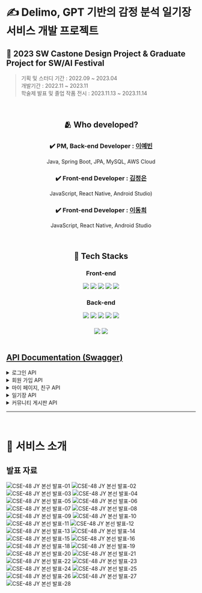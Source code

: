 
# ✍️ Delimo, GPT 기반의 감정 분석 일기장 서비스 개발 프로젝트

## 🏫  2023 SW Castone Design Project & Graduate Project for SW/AI Festival  
> 기획 및 스터디 기간 : 2022.09 ~ 2023.04 <br>
> 개발기간 : 2022.11 ~ 2023.11 <br>
> 학술제 발표 및 졸업 작품 전시 : 2023.11.13 ~ 2023.11.14 <br>

<br>


<div align="center">
  
## 🫂 Who developed?

  
### ✔️ PM, Back-end Developer : [이예빈](https://github.com/yebinleee) 
Java, Spring Boot, JPA, MySQL, AWS Cloud 
### ✔️ Front-end Developer : [김정은](https://github.com/huruna) 
JavaScript, React Native, Android Studio)  
### ✔️ Front-end Developer : [이동희](https://github.com/Haru-arp) 
JavaScript, React Native, Android Studio <br>

</div>

<br>

<div align="center">
  
## 🧰 Tech Stacks 
### Front-end
<img src="https://img.shields.io/badge/html5-E34F26?style=for-the-badge&logo=html5&logoColor=white">
<img src="https://img.shields.io/badge/css-1572B6?style=for-the-badge&logo=css3&logoColor=white">
<img src="https://img.shields.io/badge/javascript-F7DF1E?style=for-the-badge&logo=javascript&logoColor=black">
<img src="https://img.shields.io/badge/React Native-73C3D5?style=for-the-badge&logo=Node.js&logoColor=white">
<img src="https://img.shields.io/badge/Firebase-FFCA28?style=for-the-badge&logo=Node.js&logoColor=white">

### Back-end 
<img src="https://img.shields.io/badge/java-007396?style=for-the-badge&logo=java&logoColor=white">
<img src="https://img.shields.io/badge/springboot-6DB33F?style=for-the-badge&logo=springboot&logoColor=white">
<img src="https://img.shields.io/badge/gradle-02303A?style=for-the-badge&logo=gradle&logoColor=white">
<img src="https://img.shields.io/badge/mysql-4479A1?style=for-the-badge&logo=mysql&logoColor=white">
<img src="https://img.shields.io/badge/amazonaws-232F3E?style=for-the-badge&logo=amazonaws&logoColor=white">

### 
<img src="https://img.shields.io/badge/github-181717?style=for-the-badge&logo=github&logoColor=white">
<img src="https://img.shields.io/badge/git-F05032?style=for-the-badge&logo=git&logoColor=white">

</div>

<br>




</div> 

## [API Documentation (Swagger)](http://delimo-server.ap-northeast-2.elasticbeanstalk.com/swagger-ui/index.html)
<details>
  <summary>로그인 API</summary>

# 1. 사용자가 email과 password를 입력하여 로그인합니다.

- 입력 데이터: email, password
- email 또는 password가 하나라도 일치하지 않으면 로그인 실패입니다.
- 사용자가 입력한 email을 바탕으로 회원DB에서 일치하는 회원을 찾고, `BcryptPasswordEncoder().matches()` 를 이용해 인코딩된 pw와 동일한지 여부 확인

### URL / Method

```jsx
POST /users/login
```

### Request Headers

- Authorization : Bearer Token
- Content-Type : application/json; charset=utf-8

### Request Body

| 항목 | 타입 | 설명 | 값(예시) | 필수 |
| --- | --- | --- | --- | --- |
| email | string (varchar) | 사용자 email | lyb2325@gmail.com | O |
| password | string (varchar) | 사용자 비밀번호 | 12345678*** | O |

```json
{
    "email":"lyb2325@gmail.com",
    "password":"12345678***"
}
```

### Response

- `200 OK`  : 로그인 성공

```json
{
  "code": 200,
  "message": "인증 성공",
  "data": {
    "token": "eyJhbGciOiJIUzI1NiJ9.eyJzdWIiOiJ0ZXN0dEBnbWFpbC5jb20iLCJwYXNzd29yZCI6InBhc3N3b3JkIiwiZXhwIjoxNjg1OTA2ODM0fQ.IWnrlUFJY2BM45a1tEWDfBRM5SoFShWypH6wOjBuFok"
  }
}
```
- `401 Unauthorized`  : 로그인 실패
```json
{
  "code": 401,
  "message": "인증 실패",
  "data": null
}
```

</details>

<details>
    <summary> 회원 가입 API </summary>

# 1. 사용자가  회원 가입합니다. ✅

- 입력 데이터: email, password, nickname
- 프론트에서는 다음의 과정을 진행합니다.
    - confirm password
    - 영문 8자리 이상, 특수 문자 입력 등 프론트에서 처리
- 이후 완료되면, 사용자에게 한 줄 소개 추가적으로 입력 받음

### URL / Method

```jsx
POST /users/new
```

### Request Body

```json
{
  "email":"lyb2325@gmail.com",
  "nickname":"예빈",
  "password":"12345678***"
}
```

### Response

- `200 OK` / `201 Created`
    - POST 전송 성공적으로 완료될 시 JWT 토큰 발행
        - payload : email, nickname, password
    - JWT 토큰 앞자리 7자리로 사용자 고유 토큰 ID 값을 발행합니다.

    ```json
    {
        "code": 400,
        "message": "이미 사용 중인 이메일입니다.",
        "data": null
    }
    ```

    ```json
    {
        "code": 200,
        "message": "회원 가입 성공",
        "data": {
            "token": "eyJhbGciOiJIUzI1NiJ9.eyJzdWIiOiIxMjMzZGQiLCJleHAiOjE2ODI5NTIzNjB9.gpxmzejXcChpbqq02BACqbEd_99qOFSXkFxV6qQfOZE"
        }
    }
    ```

# 2. 회원 가입 후 한 줄 소개 수정 ✅

### URL / Method

```jsx
PATCH /users/updateResolution
```

### Request Headers

- **Authorization : Bearer Token**
- Content-Type : application/json; charset=utf-8

### RequestBody

```json
{
    "resolution":"화이팅팅"
}
```

### ResponseBody

```json
{
    "code": 401,
    "message": "회원 인증 실패",
    "data": null
}
```

```json
{
    "code": 200,
    "message": "다짐이 수정되었습니다.",
    "data": {
        "resolution": "화이팅팅"
    }
}
```

</details>


<details>
    <summary> 마이 페이지, 친구 API </summary>

# 1. 마이 페이지에서 나의 정보를 확인합니다. ✅

### URL / Method

```jsx
GET /users/myPage
```

### Request Headers

- **Authorization : Bearer Token**
- Content-Type : application/json; charset=utf-8

### Response Body

- 오늘의 구절(phrase)은 매일 바뀌므로, 오늘의 date에 해당하는 phrase를 응답으로 받습니다.
- 내 정보들: email, code, resolution, friendList, requestedList 
- 내 고유 code는 친구 추가 시 필요한 정보입니다.

```json
{
  "code": 200,
  "message": "회원의 정보를 성공적으로 불러왔습니다.",
  "data": {
    "id": 1,
    "email": "1234@gmail.com",
    "token": "eyJhbGciOiJIUzI1NiJ9.eyJzdWIiOiIxMjM0IiwiZXhwIjoxNjgyODY0ODQ0fQ.gjhdUxtf81pvp8EZfR9YO94_ZXkgQswQCPdJcVcXEIk",
    "code": "eeea16ab",
    "resolution": null,
    "friendList": [],
    "requestedList": [
      2
    ],
    "requesterList": []
  }
}
```

```json
{
  "code": 200,
  "message": "회원의 정보를 성공적으로 불러왔습니다.",
  "data": {
    "id": 1,
    "email": "1234@gmail.com",
    "token": "eyJhbGciOiJIUzI1NiJ9.eyJzdWIiOiIxMjM0IiwiZXhwIjoxNjgyODY0ODQ0fQ.gjhdUxtf81pvp8EZfR9YO94_ZXkgQswQCPdJcVcXEIk",
    "code": "eeea16ab",
    "resolution": null,
    "friendList": [],
    "requestedList": [],
    "requesterList": []
  }
}
```

```json
{
    "code": 401,
    "message": "회원 인증 실패",
    "data": null
}
```

# 2. code로 친구를 검색합니다.

- 친구 코드로 친구를 검색합니다. (path variable)

### URL / Method
- React Native에서 Get 메서드에 대해 Request Body 확인하지 않으므로 Post로 변경
- 친구 코드는 노출되어도 큰 문제 없는 정보라 판단되어 PathVariable로 변경

```jsx
POST /friend/findByCode/{code}
```

### Path Variable
```jsx
POST /friend/findByCode/1234567
```

### Response Body

```json
{
    "code": 200,
    "message": "친구 검색 성공",
    "data": {
        "friendId": 1
    }
}
```

```json
{
    "code": 404,
    "message": "회원을 찾을 수 없습니다.",
    "data": null
}
```

# 3. 친구 신청을 보냅니다. ✅

- 친구 신청을 보냅니다.

### URL / Method

```jsx
POST /friend/request
```

### Request Headers

- **Authorization : Bearer Token**
- Content-Type : application/json; charset=utf-8

### Request Body

```json
{
    "friendId":1
}
```

### Response Body

- 친구 신청이 완료되면 myPage에서 requesterIdList 에 친구 id가 추가됩니다. 상대방 친구 mypage에는 requestedId에 id가 추가됩니다.

```json
{
    "code": 201,
    "message": "친구 신청을 성공적으로 보냈습니다.",
    "data": null
}
```

- 자기 자신을 검색하거나, 친구 신청이 이미 완료됐거나, 친구 검색에 실패한 경우 400 code를 반환합니다.

```json
{
    "code": 400,
    "message": "자기 자신에게 친구 신청을 보낼 수 없습니다.",
    "data": null
}
```

```json
{
    "code": 400,
    "message": "친구 신청이 이미 완료됐습니다.",
    "data": null
}
```

```json
{
    "code": 400,
    "message": "친구 검색에 실패했습니다.",
    "data": null
}
```

# 4. 친구 신청을 승인합니다. ✅

### URL / Method

```jsx
POST /friend/acceptRequest
```

### Request Headers

- **Authorization : Bearer Token**
- Content-Type : application/json; charset=utf-8

### Request Body
```json
{
    "friendId":1
}
```

### Response Body

- 친구 신청을 승인하면 requesterIdList, requestedIdList에서 삭제가 되고, friendList에 추가됩니다.
- 자기 자신을 검색하거나, 친구 신청이 이미 완료됐거나, 친구 검색에 실패한 경우 400 code를 반환합니다.

```json
{
    "code": 201,
    "message": "친구 신청 승인 완료",
    "data": null
}
```

# 5. 친구 신청을 거절합니다. ✅

### URL / Method

```jsx
POST /friend/rejectRequest
```

### Request Headers

- **Authorization : Bearer Token**
- Content-Type : application/json; charset=utf-8

### Request Body
```json
{
    "friendId":1
}
```

### Response Body

- 친구 신청 거절을 완료하면, friendRequest 객체가 삭제됩니다.


```json
{
    "code": 201,
    "message": "친구 신청 거절 완료",
    "data": null
}
```

# 6. 친구 목록을 조회합니다. ✅

### URL / Method

```jsx
GET /friend/list
```

### Request Headers

- **Authorization : Bearer Token**
- Content-Type : application/json; charset=utf-8

### 

### Response Body

- 친구의 id, 닉네임, 한줄 소개를 표시합니다.

```json
{
    "code": 200,
    "message": "친구 목록 가져오기 성공",
    "data": [
        {
            "friendId": 1,
            "nickname": "ybrin",
            "resolution": null
        },
        {
            "friendId": 1,
            "nickname": "ybrin",
            "resolution": null
        }
    ]
}
```

```json
{
    "code": 401,
    "message": "회원 인증 실패",
    "data": null
}
```

# 7. 받은 친구 신청 목록을 조회합니다. ✅

### URL / Method

```jsx
GET /friend/requested
```

### Request Headers

- **Authorization : Bearer Token**
- Content-Type : application/json; charset=utf-8

### Response Body

- 받은 친구 신청 각각에 대해, 친구 id, 닉네임, resolution이 표시됩니다.

```json
{
    "code": 201,
    "message": "친구 신청 목록을 성공적으로 가져왔습니다.",
    "data": [
        {
            "friendId": 1,
            "nickname": "ybrin",
            "resolution": null
        }
    ]
}
```

```json
{
    "code": 401,
    "message": "회원 인증 실패",
    "data": null
}
```
</details>

<details>
  <summary>일기장 API</summary>

# 1. 사용자는 오늘 작성한 일기를 조회합니다. ✅

- 오늘 작성한 일기를 조회합니다.
- 오늘의 날짜와 작성한 일기의 날짜를 비교하여 작성한 일기가 있는지 확인합니다.

### URL / Method

```jsx
GET /diary/today
```

### Request Headers

- Authorization : Bearer Token
- Content-Type : application/json; charset=utf-8

### Response

- `200 OK` / `201 Created`
  - POST 전송 성공
- `401 Unauthorized`
  - 로그인이 필요한 경우 (JWT 토큰 만료 시)

### Response Body

- `200 OK`
  - 일기를 아직 작성하지 않은 경우

    ```json
    {
        "code": 200,
        "message": "오늘 작성된 일기가 없습니다.",
        "data": null
    }
    ```

- 일기 작성한 경우
  - `diaryId` : 해당 일기 pk값
  - `sentimentId` : 해당 sentiment 테이블 pk값
  - `privacy` : 공개 설정 코드
  - `sentiment` : 감정 코드
  - `visitied` : 방문 조회수 (1일 경우 감정 변경 모달창 구현)

    ```json
    {
        "code": 200,
        "message": "오늘의 일기를 성공적으로 가져왔습니다",
        "data": {
            "diaryId": 2,
            "sentimentId": 2,
            "content": "im happy",
            "privacy": 2,
            "sentiment": 1,
            "visited": 1
        }
    }
    ```

- `401 Unauthorized`  : 회원 인증 실패한 경우

    ```json
    {
        "code": 401,
        "message": "회원 인증 실패",
        "data": null
    }
    ```


# 2. 사용자는 오늘의 일기를 작성 또는 수정합니다. ✅

- 사용자가 오늘의 일기를 새로 작성하거나, 이미 작성된 일기를 수정합니다.

### URL / Method

```jsx
POST /diary/today
```

### Request Headers

- Authorization : Bearer Token
- Content-Type : application/json; charset=utf-8

### Request Body

- privacy 설정하지 않는 경우 자동적으로 0
- setting: 0(비공개, default), 1(친구공개), 2(전체공개)

    ```json
    {
        "content":"즐거웠던 하루였다"
    }
    ```

    ```json
    {
        "content":"즐거워던 하루였다",
        "privacy":1
    }
    ```


### Response 

- `201 Created`
  - POST 전송 성공

    ```json
    {
        "code": 201,
        "message": "새로운 일기가 등록되었습니다.",
        "data": {
            "diaryId": null,
            "sentimentId": null,
            "content": "오늘 스쿼트를 100개 한 하루...힘들지만 매우 뿌듯하다.",
            "privacy": 0,
            "sentiment": 7,
            "visited": 0
        }
    }
    ```

  - 일기 수정

    ```json
    {
        "code": 201,
        "message": "새로운 일기가 등록되었습니다.",
        "data": {
            "diaryId": null,
            "sentimentId": null,
            "content": "오늘 스쿼트를 100개 한 하루...힘들지만 매우 뿌듯하다.",
            "privacy": 0,
            "sentiment": 7,
            "visited": 2
        }
    }
    ```

- `400 Bad Request`
  - content 내용이 없는 경우

    ```json
    {
        "code": 400,
        "message": "일기 내용이 없습니다.",
        "data": null
    }
    ```


# 3. 사용자는 대표 감정을 변경할 수 있습니다. ✅

- 7가지 감정 중, 자연어 처리 모델을 통해 분석된 일기에 대한 대표 감정을 바꿀 수 있습니다.
- 감정 변경 모달 창은 처음 감정을 도출될 때에만 뜨게 됩니다. (`visitied=1` 인 경우)

### URL / Method

```jsx
PATCH /diary/updateSentiment
```

### Request Headers

- Authorization : Bearer Token
- Content-Type : application/json; charset=utf-8

### Request Body

- 바꿀 일기 테이블의 pk id, one-to-one 관계를 맺고 있는 sentiment 테이블의 pk id와 대표 감정의 code를 전달합니다.

```json
{
    "diaryId":1,
    "sentimentId":1,
    "newSentiment":7
}
```

### Response

- `200 OK`
  - PATCH 전송 성공

    ```json
    {
        "code": 200,
        "message": "감정이 성공적으로 변경되었습니다.",
        "data": {
            "diaryId": 1,
            "sentimentId": 1,
            "updatedSentiment": 7
        }
    }
    ```

# 4. 사용자는 자신이 작성한 전체 일기 목록 조회합니다.

- 사용자는 그동안 작성한 전체 일기들을 조회합니다.

### URL / Method

```jsx
GET /diary/list
```

### Request Headers

- Authorization : Bearer Token
- Content-Type : application/json; charset=utf-8

### R**esponse**

- `200 OK` / `201 Created`
  - POST 전송 성공
- `401 Unauthorized`
  - 로그인이 필요한 경우 (JWT 토큰 만료 시)

### Response Body

- `200 OK`

    ```json
    {
        "code": 200,
        "message": "내 일기 목록을 성공적으로 가져왔습니다.",
        "data": [
            {
                "diaryId": 2,
                "sentimentId": 2,
                "content": "드디 주말이다 휴",
                "privacy": 0,
                "sentiment": 0,
                "visited": 2,
                "createdDate": "2023-11-11T01:53:05.970923"
            }
        ]
    }
    ```
  
</details>

<details>
  <summary>커뮤니티 게시판 API</summary>

# 1. 커뮤니티 게시판을 봅니다. (오늘의 일기)

- 사용자는 다른 사용자들의 전체 공개된 일기 게시물들을 볼 수 있습니다.

### URL / Method

```jsx
GET /community/diaries
```

### Request Headers

- Authorization : Bearer Token
- Content-Type : application/json; charset=utf-8

### Response Body

- privacy 설정 값이 전체 공개 (setting값:2) 인 게시물들의 리스트를 보여줍니다.
- comment 리스트도 함께 나옴

### Response Body

- privacy 설정 값이 전체 공개 (setting값:2) 인 게시물들의 리스트를 보여줍니다.
- comment 리스트도 함께 나옴

```json
{
    "code": 200,
    "message": "일기 목록을 커뮤니티에 성공적으로 가져왔습니다.",
    "data": [
        {
            "diaryId": 1,
            "memberId": 1,
            "code": "d3601200",
            "nickname": "yebin",
            "content": "졸업까지 얼마 안남아서 너무 슬퍼퍼",
            "createdDate": "2023-11-09T12:29:45.599339",
            "comments": [
                {
                    "memberId": null,
                    "nickname": "익명",
                    "content": "나는 얼른 졸업하고 싶어~",
                    "createdDate": "2023-11-09T12:47:39.244858"
                },
                {
                    "memberId": 1,
                    "nickname": "yebin",
                    "content": "나도 이제 대학 생활이 끝난 다니 슬퍼~",
                    "createdDate": "2023-11-09T13:00:32.353228"
                },
                {
                    "memberId": 1,
                    "nickname": "yebin",
                    "content": "나도 슬퍼",
                    "createdDate": "2023-11-10T21:37:38.18776"
                }
            ]
        }
    ]
}
```

### R**esponse**

- `200 OK` / `201 Created`
  - GET성공
- `401 Unauthorized`
  - 로그인이 필요한 경우 (JWT 토큰 만료 시)


# 2. 사용자는 게시글에 댓글을 달 수 있습니다.

- 사용자는 관심이 가는 게시글에 댓글을 달아 반응을 할 수 있습니다.

### URL / Method

```jsx
POST /community/diaries/{diary_id}/comment
```

### Request Headers

- Authorization : Bearer Token
- Content-Type : application/json; charset=utf-8\

### Request Body

- content : 댓글 내용

```json
{
    "content":"나도 이제 대학 생활이 끝난 다니 슬퍼~"
}
```

### **Response**

- `200 OK` / `201 Created`
  - POST 전송 성공
- `401 Unauthorized`
  - 로그인이 필요한 경우 (JWT 토큰 만료 시)
- `404 Not Found`
  - 원본 게시글이 비공개로 전환되었거나, 삭제되는 등 어떠한 이유로 원본 게시글을 더 이상 볼 수 없는 경우
- `400 Bad Request`
  - 서버 오류로 댓글을 다는데 실패한 경우

</details>


---

<br>


# 🤙 서비스 소개
## 발표 자료 

![CSE-48 JY 본선 발표-01](https://github.com/Delimo-Dev/Delimo-server/assets/71310074/88742b99-fada-40b7-b196-fecc821d8b3b)
![CSE-48 JY 본선 발표-02](https://github.com/Delimo-Dev/Delimo-server/assets/71310074/93727191-3feb-42fc-b9c1-e322bdf4c80e)
![CSE-48 JY 본선 발표-03](https://github.com/Delimo-Dev/Delimo-server/assets/71310074/d70e47b0-4052-4ad8-a07e-66f4d2000c56)
![CSE-48 JY 본선 발표-04](https://github.com/Delimo-Dev/Delimo-server/assets/71310074/8eafb77c-b6a4-4b4a-9240-40c50c6bb5fc)
![CSE-48 JY 본선 발표-05](https://github.com/Delimo-Dev/Delimo-server/assets/71310074/3762f4e4-49bc-4269-9fb8-2deb1d2b15f4)
![CSE-48 JY 본선 발표-06](https://github.com/Delimo-Dev/Delimo-server/assets/71310074/7d5cdac8-f819-49b4-9f81-07551b312aeb)
![CSE-48 JY 본선 발표-07](https://github.com/Delimo-Dev/Delimo-server/assets/71310074/63f8bf01-1882-4abe-857a-e2dc511daa82)
![CSE-48 JY 본선 발표-08](https://github.com/Delimo-Dev/Delimo-server/assets/71310074/1372bd9c-f8e1-4265-861c-b2c2050812b6)
![CSE-48 JY 본선 발표-09](https://github.com/Delimo-Dev/Delimo-server/assets/71310074/834695c3-346e-4a38-ac46-3c98ea6697f7)
![CSE-48 JY 본선 발표-10](https://github.com/Delimo-Dev/Delimo-server/assets/71310074/87210263-81d6-4d9d-99a1-d65d69eb30ce)
![CSE-48 JY 본선 발표-11](https://github.com/Delimo-Dev/Delimo-server/assets/71310074/fe294f04-7bdd-4fe5-bc14-6e9da6b14e3d)
![CSE-48 JY 본선 발표-12](https://github.com/Delimo-Dev/Delimo-server/assets/71310074/6104682e-7cf7-4848-9555-0f3e17fa89b7)
![CSE-48 JY 본선 발표-13](https://github.com/Delimo-Dev/Delimo-server/assets/71310074/424ee261-e370-45b4-a6c3-dc04f1076ae9)
![CSE-48 JY 본선 발표-14](https://github.com/Delimo-Dev/Delimo-server/assets/71310074/5625a209-b86d-49d0-9791-054fb48669d1)
![CSE-48 JY 본선 발표-15](https://github.com/Delimo-Dev/Delimo-server/assets/71310074/f5c750f2-78be-4655-b510-a1296743d2fb)
![CSE-48 JY 본선 발표-16](https://github.com/Delimo-Dev/Delimo-server/assets/71310074/75cf9f31-9889-4c40-a9ad-a613f74211f1)
![CSE-48 JY 본선 발표-18](https://github.com/Delimo-Dev/Delimo-server/assets/71310074/7e0497b0-b22f-4ce7-9831-0ffb18bee94e)
![CSE-48 JY 본선 발표-19](https://github.com/Delimo-Dev/Delimo-server/assets/71310074/c00ca26b-6281-44e1-8f4f-b5e191e506aa)
![CSE-48 JY 본선 발표-20](https://github.com/Delimo-Dev/Delimo-server/assets/71310074/207d8686-4ddb-4557-8cac-55cd485fb8b6)
![CSE-48 JY 본선 발표-21](https://github.com/Delimo-Dev/Delimo-server/assets/71310074/5ea50b17-116b-4562-b8cb-0673e5708903)
![CSE-48 JY 본선 발표-22](https://github.com/Delimo-Dev/Delimo-server/assets/71310074/0619b8c7-df8c-4896-ab9c-a9a1010794ac)
![CSE-48 JY 본선 발표-23](https://github.com/Delimo-Dev/Delimo-server/assets/71310074/420a8107-117f-4311-ba3b-a042dc317a9e)
![CSE-48 JY 본선 발표-24](https://github.com/Delimo-Dev/Delimo-server/assets/71310074/1a0ea280-10dd-4bb2-b87a-91a48356915f)
![CSE-48 JY 본선 발표-25](https://github.com/Delimo-Dev/Delimo-server/assets/71310074/b0413cc1-6ae3-4d4a-ae53-b770e3a26c8c)
![CSE-48 JY 본선 발표-26](https://github.com/Delimo-Dev/Delimo-server/assets/71310074/7768300b-7a8a-45db-83cb-e67d5f3cc0e0)
![CSE-48 JY 본선 발표-27](https://github.com/Delimo-Dev/Delimo-server/assets/71310074/d8775204-7636-40e2-af82-1af96da3377c)
![CSE-48 JY 본선 발표-28](https://github.com/Delimo-Dev/Delimo-server/assets/71310074/ca3cb0f6-dd79-426a-9b7f-ffda91f6b099)



